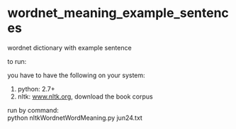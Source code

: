 wordnet_meaning_example_sentences
=================================

wordnet dictionary with example sentence


to run:

you have to have the following on your system:
1) python: 2.7+
2) nltk: www.nltk.org, download the book corpus

run by command:  
  python nltkWordnetWordMeaning.py jun24.txt
